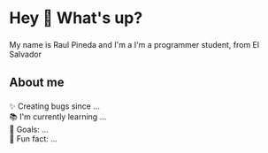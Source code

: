 <h1 align="left">Hey 👋 What's up?</h1>

###

<p align="left">My name is Raul Pineda and I'm a I'm a programmer student, from El Salvador</p>

###

<h2 align="left">About me</h2>

###

<p align="left">✨ Creating bugs since ...<br>📚 I'm currently learning ...<br>🎯 Goals: ...<br>🎲 Fun fact: ...</p>

###

